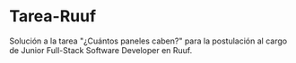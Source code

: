 # Tarea-Ruuf
Solución a la tarea "¿Cuántos paneles caben?" para la postulación al cargo de Junior Full-Stack Software Developer en Ruuf.
